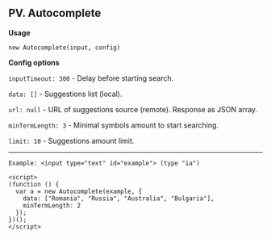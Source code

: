 ## PV. Autocomplete
**Usage**

    new Autocomplete(input, config)

**Config options**

`inputTimeout: 300` - Delay before starting search.

`data: []` - Suggestions list (local).

`url: null` - URL of suggestions source (remote). Response as JSON array.

`minTermLength: 3` - Minimal symbols amount to start searching.
			
`limit: 10` - Suggestions amount limit.
***
    Example: <input type="text" id="example"> (type "ia")

    <script>
    (function () {
      var a = new Autocomplete(example, {
        data: ["Romania", "Russia", "Australia", "Bulgaria"],
        minTermLength: 2
      });
    })();
    </script>
